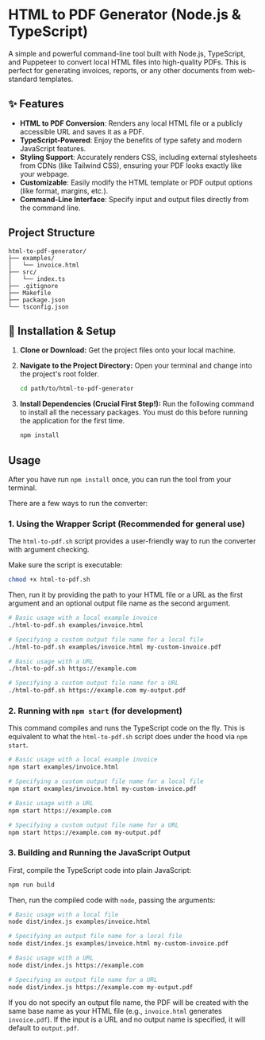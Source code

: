 # HTML to PDF Generator (Node.js & TypeScript)

A simple and powerful command-line tool built with Node.js, TypeScript, and Puppeteer to convert local HTML files into high-quality PDFs. This is perfect for generating invoices, reports, or any other documents from web-standard templates.

## ✨ Features

-   **HTML to PDF Conversion**: Renders any local HTML file or a publicly accessible URL and saves it as a PDF.
-   **TypeScript-Powered**: Enjoy the benefits of type safety and modern JavaScript features.
-   **Styling Support**: Accurately renders CSS, including external stylesheets from CDNs (like Tailwind CSS), ensuring your PDF looks exactly like your webpage.
-   **Customizable**: Easily modify the HTML template or PDF output options (like format, margins, etc.).
-   **Command-Line Interface**: Specify input and output files directly from the command line.

## Project Structure

```
html-to-pdf-generator/
├── examples/
│   └── invoice.html
├── src/
│   └── index.ts
├── .gitignore
├── Makefile
├── package.json
└── tsconfig.json
```

## 🚀 Installation & Setup

1.  **Clone or Download:**
    Get the project files onto your local machine.

2.  **Navigate to the Project Directory:**
    Open your terminal and change into the project's root folder.
    ```bash
    cd path/to/html-to-pdf-generator
    ```

3.  **Install Dependencies (Crucial First Step!):**
    Run the following command to install all the necessary packages. You must do this before running the application for the first time.
    ```bash
    npm install
    ```

## Usage

After you have run `npm install` once, you can run the tool from your terminal. 

There are a few ways to run the converter:

### 1. Using the Wrapper Script (Recommended for general use)

The `html-to-pdf.sh` script provides a user-friendly way to run the converter with argument checking.

Make sure the script is executable:
```bash
chmod +x html-to-pdf.sh
```

Then, run it by providing the path to your HTML file or a URL as the first argument and an optional output file name as the second argument.

```bash
# Basic usage with a local example invoice
./html-to-pdf.sh examples/invoice.html

# Specifying a custom output file name for a local file
./html-to-pdf.sh examples/invoice.html my-custom-invoice.pdf

# Basic usage with a URL
./html-to-pdf.sh https://example.com

# Specifying a custom output file name for a URL
./html-to-pdf.sh https://example.com my-output.pdf
```

### 2. Running with `npm start` (for development)

This command compiles and runs the TypeScript code on the fly. This is equivalent to what the `html-to-pdf.sh` script does under the hood via `npm start`.
```bash
# Basic usage with a local example invoice
npm start examples/invoice.html

# Specifying a custom output file name for a local file
npm start examples/invoice.html my-custom-invoice.pdf

# Basic usage with a URL
npm start https://example.com

# Specifying a custom output file name for a URL
npm start https://example.com my-output.pdf
```

### 3. Building and Running the JavaScript Output

First, compile the TypeScript code into plain JavaScript:
```bash
npm run build
```

Then, run the compiled code with `node`, passing the arguments:
```bash
# Basic usage with a local file
node dist/index.js examples/invoice.html

# Specifying an output file name for a local file
node dist/index.js examples/invoice.html my-custom-invoice.pdf

# Basic usage with a URL
node dist/index.js https://example.com

# Specifying an output file name for a URL
node dist/index.js https://example.com my-output.pdf
```
If you do not specify an output file name, the PDF will be created with the same base name as your HTML file (e.g., `invoice.html` generates `invoice.pdf`). If the input is a URL and no output name is specified, it will default to `output.pdf`.
